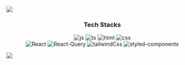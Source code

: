 <img src="https://capsule-render.vercel.app/api?type=waving&color=D6EFD8&height=150&section=header&text=Hello!%20I'm%20Minji&fontSize=36" />

<div align='center'>
  
### Tech Stacks

  
  ![js](https://img.shields.io/badge/JavaScript-F7DF1E?style=for-the-badge&logo=JavaScript&logoColor=white)
  ![ts](https://img.shields.io/badge/typescript-3178C6?style=for-the-badge&logo=typescript&logoColor=white)
  ![html](https://img.shields.io/badge/html5-E34F26?style=for-the-badge&logo=html5&logoColor=white)
  ![css](https://img.shields.io/badge/css-1572B6?style=for-the-badge&logo=css3&logoColor=white)
  <br>
  ![React](https://img.shields.io/badge/react-61DAFB?style=for-the-badge&logo=react&logoColor=black)
  ![React-Query](https://img.shields.io/badge/reactquery-FF4154?style=for-the-badge&logo=reactquery&logoColor=white)
  ![tailwindCss](https://img.shields.io/badge/tailwindcss-06B6D4?style=for-the-badge&logo=tailwindcss&logoColor=white)
  ![styled-components](https://img.shields.io/badge/styledcomponents-DB7093?style=for-the-badge&logo=styledcomponents&logoColor=white)

</div>

<img src="https://capsule-render.vercel.app/api?type=waving&color=D6EFD8&height=150&section=footer&text=&fontSize=20" />
